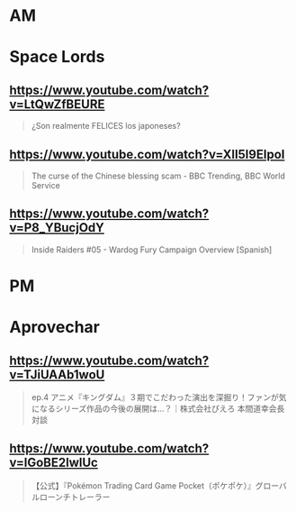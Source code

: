 # AM
# Space Lords

## https://www.youtube.com/watch?v=LtQwZfBEURE

> ¿Son realmente FELICES los japoneses?

## https://www.youtube.com/watch?v=XlI5l9ElpoI

> The curse of the Chinese blessing scam - BBC Trending, BBC World Service

## https://www.youtube.com/watch?v=P8_YBucjOdY 

> Inside Raiders #05 - Wardog Fury Campaign Overview [Spanish] 

# PM
# Aprovechar

## https://www.youtube.com/watch?v=TJiUAAb1woU

> ep.4 アニメ『キングダム』３期でこだわった演出を深掘り！ファンが気になるシリーズ作品の今後の展開は…？｜株式会社ぴえろ 本間道幸会長 対談 

## https://www.youtube.com/watch?v=lGoBE2lwlUc

> 【公式】『Pokémon Trading Card Game Pocket（ポケポケ）』グローバルローンチトレーラー 
